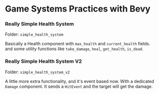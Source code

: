 # Game Systems Practices with Bevy

### Really Simple Health System 
Folder: `simple_health_system`

Basically a Health component with `max_health` and `current_health` fields.
and some utility functions like `take_damage`, `heal`, `get_health`, `is_dead`.

### Really Simple Health System V2
Folder: `simple_health_system_v2`

A little more extra functionality, and it's event based now.
With a dedicated `Damage` component. 
It sends a `HitEvent` and the target will get the damage.